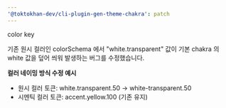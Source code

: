 ```yaml
---
'@toktokhan-dev/cli-plugin-gen-theme-chakra': patch
---
```


color key

기존 원시 컬러인 colorSchema 에서 "white.transparent" 값이 기본 chakra 의 white 값을 덮어 씌워 발생하는 버그를 수정했습니다.

**컬러 네이밍 방식 수정 예시**

- 원시 컬러 토큰: white.transparent.50 -> white-transparent.50
- 시멘틱 컬러 토큰: accent.yellow.100 (기존 유지)

